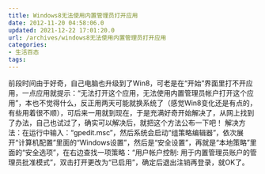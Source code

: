 ```yaml
---
title: Windows8无法使用内置管理员打开应用
date: 2012-11-20 04:58:06.0
updated: 2021-12-22 17:01:20.0
url: /archives/windows8无法使用内置管理员打开应用
categories: 
- 生活百态
tags: 
---
```


前段时间由于好奇，自己电脑也升级到了Win8，可老是在“开始”界面里打不开应用，一点应用就提示：“无法打开这个应用，无法使用内置管理员帐户打开这个应用”，本也不觉得什么，反正用两天可能就换系统了（感觉Win8变化还是有点的，有些用着很不顺），可后来一用就到现在，于是充满好奇开始解决了，从网上找到了办法，自己也试过了，确实可以解决后，就把这个方法公布一下吧！
解决方法：在运行中输入：“gpedit.msc”，然后系统会启动“组策略编辑器”，依次展开“计算机配置”里面的“Windows设置”，然后是“安全设置”，再就是“本地策略”里面的“安全选项”，在右边查找一项策略：“用户帐户控制: 用于内置管理员账户的管理员批准模式”，双击打开更改为“已启用”，确定后退出注销再登录，就OK了。